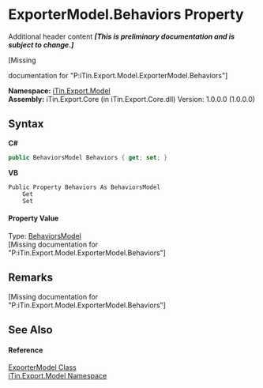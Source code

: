 # ExporterModel.Behaviors Property 
Additional header content _**\[This is preliminary documentation and is subject to change.\]**_

\[Missing <summary> documentation for "P:iTin.Export.Model.ExporterModel.Behaviors"\]

**Namespace:**&nbsp;<a href="ef57ffcc-e95e-b212-5a46-9aa6f5a3511f">iTin.Export.Model</a><br />**Assembly:**&nbsp;iTin.Export.Core (in iTin.Export.Core.dll) Version: 1.0.0.0 (1.0.0.0)

## Syntax

**C#**<br />
``` C#
public BehaviorsModel Behaviors { get; set; }
```

**VB**<br />
``` VB
Public Property Behaviors As BehaviorsModel
	Get
	Set
```


#### Property Value
Type: <a href="4bf09dba-3674-ea6b-467f-293682fa837e">BehaviorsModel</a><br />\[Missing <value> documentation for "P:iTin.Export.Model.ExporterModel.Behaviors"\]

## Remarks
\[Missing <remarks> documentation for "P:iTin.Export.Model.ExporterModel.Behaviors"\]

## See Also


#### Reference
<a href="a716ed7a-5602-84fa-095a-ab7cddef2048">ExporterModel Class</a><br /><a href="ef57ffcc-e95e-b212-5a46-9aa6f5a3511f">iTin.Export.Model Namespace</a><br />